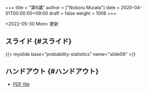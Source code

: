 +++
title = "第6講"
author = ["Noboru Murata"]
date = 2020-04-01T00:00:00+09:00
draft = false
weight = 1008
+++

<span class="timestamp-wrapper"><span class="timestamp">&lt;2022-05-30 Mon&gt; </span></span> 更新


## スライド {#スライド}

{{< myslide base="probability-statistics" name="slide06" >}}


## ハンドアウト {#ハンドアウト}

-   [PDF file](https://noboru-murata.github.io/probability-statistics/pdfs/slide06.pdf)